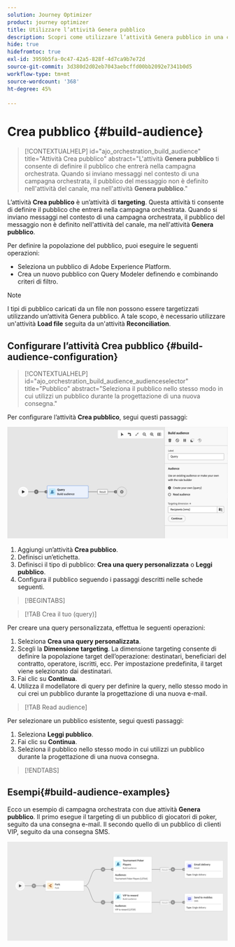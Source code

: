 ```yaml
---
solution: Journey Optimizer
product: journey optimizer
title: Utilizzare l’attività Genera pubblico
description: Scopri come utilizzare l’attività Genera pubblico in una campagna orchestrata
hide: true
hidefromtoc: true
exl-id: 3959b5fa-0c47-42a5-828f-4d7ca9b7e72d
source-git-commit: 3d380d2d02eb7043aebcffd00bb2092e7341b0d5
workflow-type: tm+mt
source-wordcount: '368'
ht-degree: 45%

---
```


# Crea pubblico {#build-audience}

>[!CONTEXTUALHELP]
>id="ajo_orchestration_build_audience"
>title="Attività Crea pubblico"
>abstract="L&#39;attività **Genera pubblico** ti consente di definire il pubblico che entrerà nella campagna orchestrata. Quando si inviano messaggi nel contesto di una campagna orchestrata, il pubblico del messaggio non è definito nell&#39;attività del canale, ma nell&#39;attività **Genera pubblico**."

L’attività **Crea pubblico** è un’attività di **targeting**. Questa attività ti consente di definire il pubblico che entrerà nella campagna orchestrata. Quando si inviano messaggi nel contesto di una campagna orchestrata, il pubblico del messaggio non è definito nell&#39;attività del canale, ma nell&#39;attività **Genera pubblico**.

Per definire la popolazione del pubblico, puoi eseguire le seguenti operazioni:

* Seleziona un pubblico di Adobe Experience Platform.
* Crea un nuovo pubblico con Query Modeler definendo e combinando criteri di filtro.

>[!NOTE]
>
>I tipi di pubblico caricati da un file non possono essere targetizzati utilizzando un’attività Genera pubblico. A tale scopo, è necessario utilizzare un&#39;attività **Load file** seguita da un&#39;attività **Reconciliation**.

<!--
The **Build audience** activity can be placed at the beginning of the workflow or after any other activity. Any activity can be placed after the **Build audience**.
-->

## Configurare l’attività Crea pubblico {#build-audience-configuration}

>[!CONTEXTUALHELP]
>id="ajo_orchestration_build_audience_audienceselector"
>title="Pubblico"
>abstract="Seleziona il pubblico nello stesso modo in cui utilizzi un pubblico durante la progettazione di una nuova consegna."

Per configurare l’attività **Crea pubblico**, segui questi passaggi:

![](../assets/workflow-audience.png)

1. Aggiungi un’attività **Crea pubblico**.
1. Definisci un’etichetta.
1. Definisci il tipo di pubblico: **Crea una query personalizzata** o **Leggi pubblico**.
1. Configura il pubblico seguendo i passaggi descritti nelle schede seguenti.

>[!BEGINTABS]

>[!TAB Crea il tuo (query)]

Per creare una query personalizzata, effettua le seguenti operazioni:

1. Seleziona **Crea una query personalizzata**.
1. Scegli la **Dimensione targeting**. La dimensione targeting consente di definire la popolazione target dell’operazione: destinatari, beneficiari del contratto, operatore, iscritti, ecc. Per impostazione predefinita, il target viene selezionato dai destinatari.
1. Fai clic su **Continua**.
1. Utilizza il modellatore di query per definire la query, nello stesso modo in cui crei un pubblico durante la progettazione di una nuova e-mail.

>[!TAB Read audience]

Per selezionare un pubblico esistente, segui questi passaggi:

1. Seleziona **Leggi pubblico**.
1. Fai clic su **Continua**.
1. Seleziona il pubblico nello stesso modo in cui utilizzi un pubblico durante la progettazione di una nuova consegna.

>[!ENDTABS]

## Esempi{#build-audience-examples}

Ecco un esempio di campagna orchestrata con due attività **Genera pubblico**. Il primo esegue il targeting di un pubblico di giocatori di poker, seguito da una consegna e-mail. Il secondo quello di un pubblico di clienti VIP, seguito da una consegna SMS.

![](../assets/workflow-audience-example.png)
